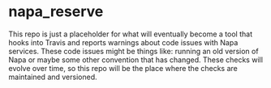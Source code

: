 napa_reserve
============

This repo is just a placeholder for what will eventually become a tool that hooks into Travis and reports warnings about code issues with Napa services. These code issues might be things like: running an old version of Napa or maybe some other convention that has changed. These checks will evolve over time, so this repo will be the place where the checks are maintained and versioned.
